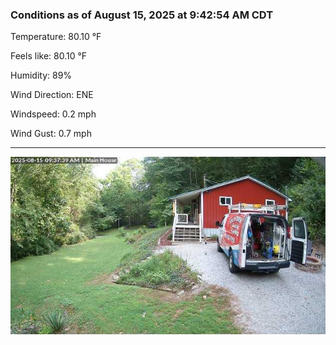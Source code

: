 ### Conditions as of August 15, 2025 at 9:42:54 AM CDT 

Temperature: 80.10 &deg;F

Feels like: 80.10 &deg;F

Humidity: 89%

Wind Direction: ENE

Windspeed: 0.2 mph

Wind Gust: 0.7 mph

---

<img src="./images/latest.jpeg"/>

